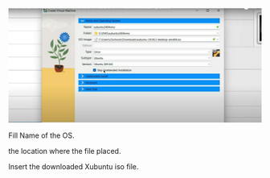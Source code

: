 <img src="https://github.com/hawire/Xubuntu-OS-24.04/blob/main/installation%20steps.md/photo_2025-05-15_11-29-21.jpg?raw=true" alt="name and the OS" width="600">
<p>Fill Name of the OS.</p>
<p>the location where the file placed.</p>
<p>Insert the downloaded Xubuntu iso file. </p>
